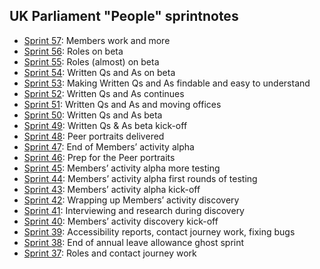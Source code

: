 ## UK Parliament "People" sprintnotes

* [Sprint 57](21): Members work and more
* [Sprint 56](20): Roles on beta
* [Sprint 55](19): Roles (almost) on beta
* [Sprint 54](18): Written Qs and As on beta
* [Sprint 53](17): Making Written Qs and As findable and easy to understand
* [Sprint 52](16): Written Qs and As continues
* [Sprint 51](15): Written Qs and As and moving offices
* [Sprint 50](14): Written Qs and As beta
* [Sprint 49](13): Written Qs & As beta kick-off
* [Sprint 48](12): Peer portraits delivered
* [Sprint 47](11): End of Members’ activity alpha
* [Sprint 46](10): Prep for the Peer portraits
* [Sprint 45](9): Members’ activity alpha more testing
* [Sprint 44](8): Members’ activity alpha first rounds of testing
* [Sprint 43](7): Members’ activity alpha kick-off
* [Sprint 42](6): Wrapping up Members’ activity discovery
* [Sprint 41](5): Interviewing and research during discovery
* [Sprint 40](4): Members’ activity discovery kick-off
* [Sprint 39](3): Accessibility reports, contact journey work, fixing bugs
* [Sprint 38](2): End of annual leave allowance ghost sprint
* [Sprint 37](1): Roles and contact journey work
